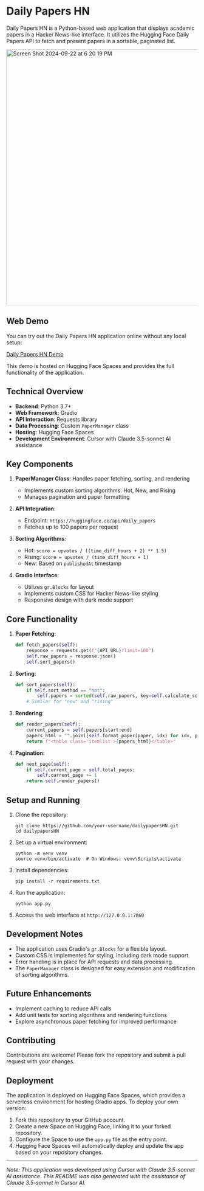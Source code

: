# Daily Papers HN

Daily Papers HN is a Python-based web application that displays academic papers in a Hacker News-like interface. It utilizes the Hugging Face Daily Papers API to fetch and present papers in a sortable, paginated list.

<img width="673" alt="Screen Shot 2024-09-22 at 6 20 19 PM" src="https://github.com/user-attachments/assets/70de4016-ee8a-4d64-a704-00996584a2ce">


## Web Demo

You can try out the Daily Papers HN application online without any local setup:

[Daily Papers HN Demo](https://huggingface.co/spaces/akhaliq/dailypapershackernews)

This demo is hosted on Hugging Face Spaces and provides the full functionality of the application.

## Technical Overview

- **Backend**: Python 3.7+
- **Web Framework**: Gradio
- **API Interaction**: Requests library
- **Data Processing**: Custom `PaperManager` class
- **Hosting**: Hugging Face Spaces
- **Development Environment**: Cursor with Claude 3.5-sonnet AI assistance

## Key Components

1. **PaperManager Class**: Handles paper fetching, sorting, and rendering
   - Implements custom sorting algorithms: Hot, New, and Rising
   - Manages pagination and paper formatting

2. **API Integration**: 
   - Endpoint: `https://huggingface.co/api/daily_papers`
   - Fetches up to 100 papers per request

3. **Sorting Algorithms**:
   - Hot: `score = upvotes / ((time_diff_hours + 2) ** 1.5)`
   - Rising: `score = upvotes / (time_diff_hours + 1)`
   - New: Based on `publishedAt` timestamp

4. **Gradio Interface**:
   - Utilizes `gr.Blocks` for layout
   - Implements custom CSS for Hacker News-like styling
   - Responsive design with dark mode support

## Core Functionality

1. **Paper Fetching**: 
   ```python
   def fetch_papers(self):
       response = requests.get(f"{API_URL}?limit=100")
       self.raw_papers = response.json()
       self.sort_papers()
   ```

2. **Sorting**:
   ```python
   def sort_papers(self):
       if self.sort_method == "hot":
           self.papers = sorted(self.raw_papers, key=self.calculate_score, reverse=True)
       # Similar for "new" and "rising"
   ```

3. **Rendering**:
   ```python
   def render_papers(self):
       current_papers = self.papers[start:end]
       papers_html = "".join([self.format_paper(paper, idx) for idx, paper in enumerate(current_papers)])
       return f"<table class='itemlist'>{papers_html}</table>"
   ```

4. **Pagination**:
   ```python
   def next_page(self):
       if self.current_page < self.total_pages:
           self.current_page += 1
       return self.render_papers()
   ```

## Setup and Running

1. Clone the repository:
   ```
   git clone https://github.com/your-username/dailypapersHN.git
   cd dailypapersHN
   ```

2. Set up a virtual environment:
   ```
   python -m venv venv
   source venv/bin/activate  # On Windows: venv\Scripts\activate
   ```

3. Install dependencies:
   ```
   pip install -r requirements.txt
   ```

4. Run the application:
   ```
   python app.py
   ```

5. Access the web interface at `http://127.0.0.1:7860`

## Development Notes

- The application uses Gradio's `gr.Blocks` for a flexible layout.
- Custom CSS is implemented for styling, including dark mode support.
- Error handling is in place for API requests and data processing.
- The `PaperManager` class is designed for easy extension and modification of sorting algorithms.

## Future Enhancements

- Implement caching to reduce API calls
- Add unit tests for sorting algorithms and rendering functions
- Explore asynchronous paper fetching for improved performance

## Contributing

Contributions are welcome! Please fork the repository and submit a pull request with your changes.

## Deployment

The application is deployed on Hugging Face Spaces, which provides a serverless environment for hosting Gradio apps. To deploy your own version:

1. Fork this repository to your GitHub account.
2. Create a new Space on Hugging Face, linking it to your forked repository.
3. Configure the Space to use the `app.py` file as the entry point.
4. Hugging Face Spaces will automatically deploy and update the app based on your repository changes.

---

*Note: This application was developed using Cursor with Claude 3.5-sonnet AI assistance. This README was also generated with the assistance of Claude 3.5-sonnet in Cursor AI.*

